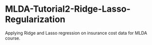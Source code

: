 # MLDA-Tutorial2-Ridge-Lasso-Regularization
Applying Ridge and Lasso regression on insurance cost data for MLDA course.
